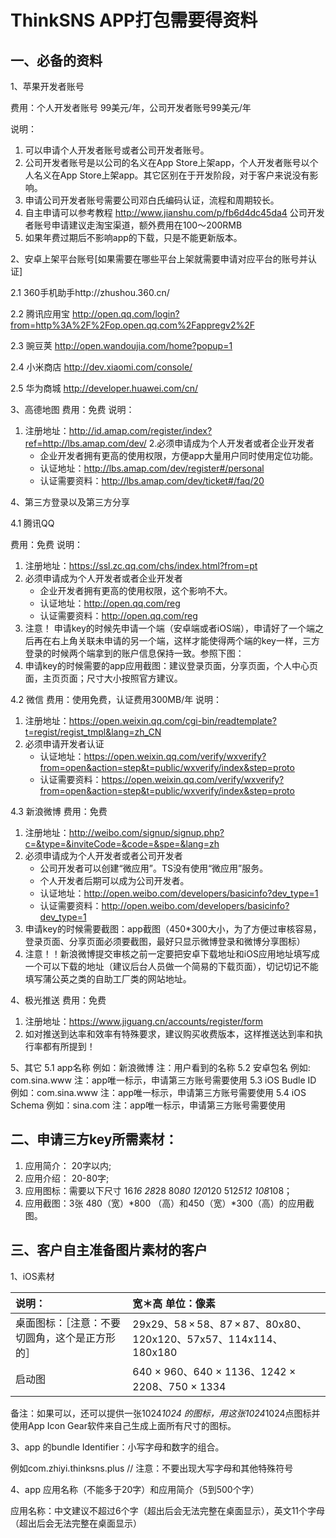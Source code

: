 # ThinkSNS APP打包需要得资料

## 一、必备的资料

1、苹果开发者账号


费用：个人开发者账号 99美元/年，公司开发者账号99美元/年


说明：
1. 可以申请个人开发者账号或者公司开发者账号。
2. 公司开发者账号是以公司的名义在App Store上架app，个人开发者账号以个人名义在App Store上架app。其它区别在于开发阶段，对于客户来说没有影响。
3. 申请公司开发者账号需要公司邓白氏编码认证，流程和周期较长。
4. 自主申请可以参考教程 http://www.jianshu.com/p/fb6d4dc45da4  公司开发者账号申请建议走淘宝渠道，额外费用在100～200RMB
5. 如果年费过期后不影响app的下载，只是不能更新版本。

2、安卓上架平台账号[如果需要在哪些平台上架就需要申请对应平台的账号并认证]

2.1 360手机助手http://zhushou.360.cn/

2.2 腾讯应用宝
http://open.qq.com/login?from=http%3A%2F%2Fop.open.qq.com%2Fappregv2%2F

2.3 豌豆荚
http://open.wandoujia.com/home?popup=1

2.4 小米商店
http://dev.xiaomi.com/console/

2.5 华为商城
http://developer.huawei.com/cn/

3、高德地图
费用：免费
说明：

1. 注册地址：http://id.amap.com/register/index?ref=http://lbs.amap.com/dev/
2.必须申请成为个人开发者或者企业开发者
	* 企业开发者拥有更高的使用权限，方便app大量用户同时使用定位功能。
	* 认证地址：http://lbs.amap.com/dev/register#/personal
	* 认证需要资料：http://lbs.amap.com/dev/ticket#/faq/20

4、第三方登录以及第三方分享

4.1 腾讯QQ

费用：免费
说明：
1. 注册地址：https://ssl.zc.qq.com/chs/index.html?from=pt
2. 必须申请成为个人开发者或者企业开发者
	* 企业开发者拥有更高的使用权限，这个影响不大。
	* 认证地址：http://open.qq.com/reg
	* 认证需要资料：http://open.qq.com/reg		
3. 注意！
	申请key的时候先申请一个端（安卓端或者iOS端），申请好了一个端之后再在右上角关联未申请的另一个端，这样才能使得两个端的key一样，三方登录的时候两个端拿到的账户信息保持一致。参照下图：
4. 申请key的时候需要的app应用截图：建议登录页面，分享页面，个人中心页面，主页页面；尺寸大小按照官方建议。

4.2 微信
费用：使用免费，认证费用300MB/年
说明：

1. 注册地址：https://open.weixin.qq.com/cgi-bin/readtemplate?t=regist/regist_tmpl&lang=zh_CN
2. 必须申请开发者认证
	* 认证地址：https://open.weixin.qq.com/verify/wxverify?from=open&action=step&t=public/wxverify/index&step=proto
	* 认证需要资料：https://open.weixin.qq.com/verify/wxverify?from=open&action=step&t=public/wxverify/index&step=proto

4.3 新浪微博
费用：免费

1. 注册地址：http://weibo.com/signup/signup.php?c=&type=&inviteCode=&code=&spe=&lang=zh
2. 必须申请成为个人开发者或者公司开发者
	* 公司开发者可以创建“微应用”。TS没有使用“微应用”服务。
	* 个人开发者后期可以成为公司开发者。
	* 认证地址：http://open.weibo.com/developers/basicinfo?dev_type=1
	* 认证需要资料：http://open.weibo.com/developers/basicinfo?dev_type=1
3. 申请key的时候需要截图：app截图（450*300大小，为了方便过审核容易，登录页面、分享页面必须要截图，最好只显示微博登录和微博分享图标）
4. 注意！！新浪微博提交审核之前一定要把安卓下载地址和iOS应用地址填写成一个可以下载的地址（建议后台人员做一个简易的下载页面），切记切记不能填写蒲公英之类的自助工厂类的网站地址。

4、极光推送
费用：免费

1. 注册地址：https://www.jiguang.cn/accounts/register/form	
2. 如对推送到达率和效率有特殊要求，建议购买收费版本，这样推送达到率和执行率都有所提到！

5、其它
5.1 app名称 例如：新浪微博           		 注：用户看到的名称
5.2 安卓包名  例如: com.sina.www 		 注：app唯一标示，申请第三方账号需要使用
5.3 iOS Budle ID 例如：com.sina.www	 注：app唯一标示，申请第三方账号需要使用
5.4 iOS Schema  例如：sina.com		 注：app唯一标示，申请第三方账号需要使用


## 二、申请三方key所需素材：

1. 应用简介： 20字以内;
2. 应用介绍： 20-80字;
3. 应用图标：需要以下尺寸 16*16 28*28 80*80 120*120 512*512 108*108；
4. 应用截图：3张 480（宽）*800 （高）和450（宽）*300（高）的应用截图。

## 三、客户自主准备图片素材的客户

1、iOS素材

| 说明：| 宽＊高 单位：像素 |
|:-----|:-----|  
| 桌面图标：［注意：不要切圆角，这个是正方形的］|29x29、58 × 58、87 × 87、80x80、120x120、57x57、114x114、180x180 | 
| 启动图 | 640 × 960、640 × 1136、1242 × 2208、750 × 1334 |

备注：如果可以，还可以提供一张1024*1024 的图标，用这张1024*1024点图标并使用App Icon Gear软件来自己生成上面所有尺寸的图标。


3、app 的bundle Identifier：小写字母和数字的组合。

例如com.zhiyi.thinksns.plus
// 注意：不要出现大写字母和其他特殊符号

4、app 应用名称（不能多于20字）和应用简介（5到500个字）

应用名称：中文建议不超过6个字（超出后会无法完整在桌面显示），英文11个字母（超出后会无法完整在桌面显示）
